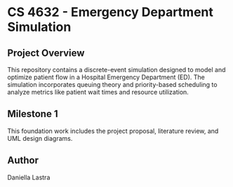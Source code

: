 # CS 4632 - Emergency Department Simulation

## Project Overview
This repository contains a discrete-event simulation designed to model and optimize patient flow in a Hospital Emergency Department (ED). The simulation incorporates queuing theory and priority-based scheduling to analyze metrics like patient wait times and resource utilization.

## Milestone 1
This foundation work includes the project proposal, literature review, and UML design diagrams.

## Author
Daniella Lastra
